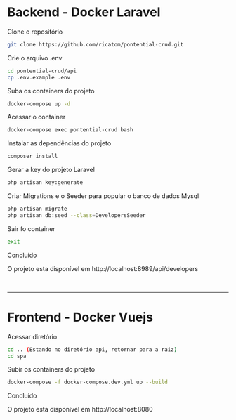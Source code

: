 # Backend - Docker Laravel


Clone o repositório
```sh
git clone https://github.com/ricatom/pontential-crud.git
```

Crie o arquivo .env
```sh
cd pontential-crud/api
cp .env.example .env
```

Suba os containers do projeto
```sh
docker-compose up -d
```

Acessar o container
```sh
docker-compose exec pontential-crud bash
```

Instalar as dependências do projeto
```sh
composer install
```

Gerar a key do projeto Laravel
```sh
php artisan key:generate
```

Criar Migrations e o Seeder para popular o banco de dados Mysql
```sh
php artisan migrate
php artisan db:seed --class=DevelopersSeeder
```

Sair fo container
```sh
exit
```

Concluído

O projeto esta disponível em http://localhost:8989/api/developers

<br><hr>

# Frontend - Docker Vuejs


Acessar diretório
```sh
cd .. (Estando no diretório api, retornar para a raiz)
cd spa
```

Subir os containers do projeto
```sh
docker-compose -f docker-compose.dev.yml up --build
```

Concluído

O projeto esta disponível em http://localhost:8080

